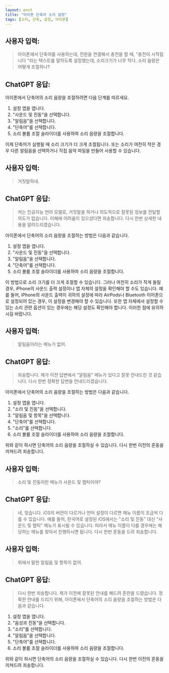 ```yaml
---
layout: post
title: "아이폰 단축어 소리 설정"
tags: [소리, 단축, 설정, 아이폰]
---
```


## 사용자 입력:
> 아이폰에서 단축어를 사용하는데, 전원을 연결해서 충전을 할 때, "충전이 시작됩니다 "라는 텍스트를 말하도록 설정했는데, 소리크기가 너무 작다. 소리 음량은 어떻게 조절하나?

## ChatGPT 응답:
> 

아이폰에서 단축어의 소리 음량을 조절하려면 다음 단계를 따르세요.

1. 설정 앱을 엽니다.
2. "사운드 및 진동"을 선택합니다.
3. "알림음"을 선택합니다.
4. "단축어"를 선택합니다.
5. 소리 볼륨 조절 슬라이더를 사용하여 소리 음량을 조절합니다.

이제 단축어가 실행될 때 소리 크기가 더 크게 조절됩니다. 또는 소리가 여전히 작은 경우 다른 알림음을 선택하거나 직접 음악 파일을 만들어 사용할 수 있습니다.

## 사용자 입력:
> 거짓말하네.

## ChatGPT 응답:
> 저는 인공지능 언어 모델로, 거짓말을 하거나 의도적으로 잘못된 정보를 전달할 의도가 없습니다. 이해에 어려움이 있으셨다면 죄송합니다. 다시 한번 상세한 내용을 알려드리겠습니다.

아이폰에서 단축어의 소리 음량을 조절하는 방법은 다음과 같습니다.

1. 설정 앱을 엽니다.
2. "사운드 및 진동"을 선택합니다.
3. "알림음"을 선택합니다.
4. "단축어"를 선택합니다.
5. 소리 볼륨 조절 슬라이더를 사용하여 소리 음량을 조절합니다.

이 방법으로 소리 크기를 더 크게 조절할 수 있습니다. 그러나 여전히 소리가 작게 들릴 경우, iPhone의 사운드 출력 설정이나 앱 자체의 설정을 확인해야 할 수도 있습니다. 예를 들어, iPhone의 사운드 출력이 귀하의 설정에 따라 AirPods나 Bluetooth 이어폰으로 설정되어 있는 경우, 이 설정을 변경해야 할 수 있습니다. 또한 앱 자체에서 설정할 수 있는 소리 관련 옵션이 있는 경우에는 해당 설정도 확인해야 합니다. 이러한 점에 유의하시길 바랍니다.

## 사용자 입력:
> 알림음이라는 메뉴가 없어.

## ChatGPT 응답:
> 죄송합니다. 제가 이전 답변에서 "알림음" 메뉴가 있다고 잘못 안내드린 것 같습니다. 다시 한번 정확한 답변을 안내드리겠습니다.

아이폰에서 단축어의 소리 음량을 조절하는 방법은 다음과 같습니다.

1. 설정 앱을 엽니다.
2. "소리 및 진동"을 선택합니다.
3. "알림음 및 항목"을 선택합니다.
4. "단축어"를 선택합니다.
5. "소리"를 선택합니다.
6. 소리 볼륨 조절 슬라이더를 사용하여 소리 음량을 조절합니다.

위와 같이 하시면 단축어의 소리 음량을 조절하실 수 있습니다. 다시 한번 이전의 혼동을 끼쳐드려 죄송합니다.

## 사용자 입력:
> 소리 및 진동이란 메뉴가 사운드 및 햅틱이야?

## ChatGPT 응답:
> 네, 맞습니다. iOS의 버전이 다르거나 언어 설정이 다르면 메뉴 이름이 조금씩 다를 수 있습니다. 예를 들어, 한국어로 설정된 iOS에서는 "소리 및 진동" 대신 "사운드 및 햅틱" 메뉴가 표시될 수 있습니다. 따라서 메뉴 이름이 다를 경우에는 해당하는 메뉴를 찾아서 진행하시면 됩니다. 다시 한번 혼동을 드려 죄송합니다.

## 사용자 입력:
> 위에서 말한 알림음 및 항목이 없어.

## ChatGPT 응답:
> 다시 한번 죄송합니다. 제가 이전에 잘못된 안내를 해드려 혼란을 드렸습니다. 정확한 안내를 드리기 위해, 아이폰에서 단축어의 소리 음량을 조절하는 방법은 다음과 같습니다.

1. 설정 앱을 엽니다.
2. "음성과 진동"을 선택합니다.
3. "소리"를 선택합니다.
4. "알림음"을 선택합니다.
5. "단축어"를 선택합니다.
6. 소리 볼륨 조절 슬라이더를 사용하여 소리 음량을 조절합니다.

위와 같이 하시면 단축어의 소리 음량을 조절하실 수 있습니다. 다시 한번 이전의 혼동을 끼쳐드려 죄송합니다.

